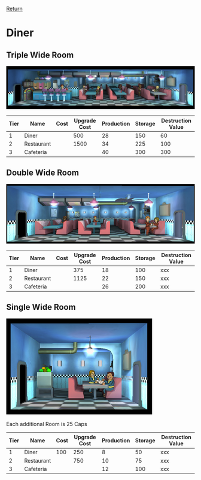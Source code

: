 [Return](../README.md)

Diner
===========

## Triple Wide Room

![Cafeteria](t3images/triplecafeteria.jpg)

Tier | Name | Cost | Upgrade Cost | Production | Storage | Destruction Value
------|------|------|------|------|------|------
1 | Diner | | 500 | 28 | 150 | 60
2 | Restaurant | | 1500 | 34 | 225 | 100
3 | Cafeteria | | | 40 | 300 | 300

## Double Wide Room

![Diner](t3images/doublecafeteria.jpg)

Tier | Name | Cost | Upgrade Cost | Production | Storage | Destruction Value
------|------|------|------|------|------|------
1 | Diner | | 375 | 18 | 100 | xxx
2 | Restaurant | | 1125 | 22 | 150 | xxx
3 | Cafeteria | | | 26 | 200 | xxx

## Single Wide Room

![Diner](t1images/singlediner.jpg)

Each additional Room is 25 Caps

Tier | Name | Cost | Upgrade Cost | Production | Storage | Destruction Value
------|------|------|------|------|------|------
1 | Diner | 100 | 250 | 8 | 50 | xxx
2 | Restaurant | | 750 | 10 | 75 | xxx
3 | Cafeteria | | | 12 | 100 | xxx
